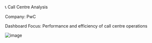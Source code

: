 📞 Call Centre Analysis


Company: PwC


Dashboard Focus: Performance and efficiency of call centre operations


![image](https://github.com/user-attachments/assets/154a682c-c75d-4203-9de8-aa4207cb0c20)

